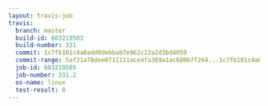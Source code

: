 ```yaml
---
layout: travis-job
travis:
  branch: master
  build-id: 603219503
  build-number: 331
  commit: 1c7fb101c4a0add8debbab7e962c22a2d3bd4059
  commit-range: 5af31a78dee0711111ace4fa369a1ac680b7f264...1c7fb101c4a0add8debbab7e962c22a2d3bd4059
  job-id: 603219505
  job-number: 331.2
  os-name: linux
  test-result: 0
---
```

